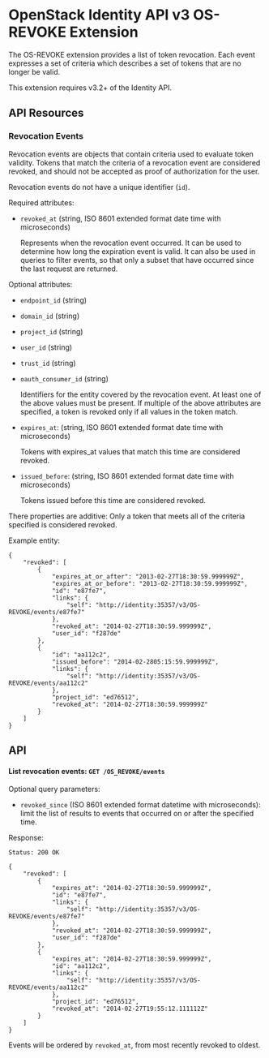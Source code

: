 OpenStack Identity API v3 OS-REVOKE Extension
============================================

The OS-REVOKE extension provides a list of token revocation. Each event
expresses a set of criteria which describes a set of tokens that are no longer
be valid.

This extension requires v3.2+ of the Identity API.

API Resources
-------------

### Revocation Events

Revocation events are objects that contain criteria used to evaluate token
validity. Tokens that match the criteria of a revocation event are considered
revoked, and should not be accepted as proof of authorization for the user.

Revocation events do not have a unique identifier (`id`).

Required attributes:

- `revoked_at` (string, ISO 8601 extended format date time with microseconds)

  Represents when the revocation event occurred. It can be used to determine
  how long the expiration event is valid. It can also be used in queries to
  filter events, so that only a subset that have occurred since the last
  request are returned.

Optional attributes:

- `endpoint_id` (string)
- `domain_id` (string)
- `project_id` (string)
- `user_id` (string)
- `trust_id` (string)
- `oauth_consumer_id` (string)

  Identifiers for the entity covered by the revocation event. At least one of
  the above values must be present. If multiple of the above attributes are
  specified, a token is revoked only if all values in the token match.

- `expires_at`: (string, ISO 8601 extended format date time with microseconds)

  Tokens with expires_at values that match this time are considered revoked.

- `issued_before`: (string, ISO 8601 extended format date time with
  microseconds)

  Tokens issued before this time are considered revoked.

There properties are additive: Only a token that meets all of the criteria
specified is considered revoked.

Example entity:

    {
        "revoked": [
            {
                "expires_at_or_after": "2013-02-27T18:30:59.999999Z",
                "expires_at_or_before": "2013-02-27T18:30:59.999999Z",
                "id": "e87fe7",
                "links": {
                    "self": "http://identity:35357/v3/OS-REVOKE/events/e87fe7"
                },
                "revoked_at": "2014-02-27T18:30:59.999999Z",
                "user_id": "f287de"
            },
            {
                "id": "aa112c2",
                "issued_before": "2014-02-2805:15:59.999999Z",
                "links": {
                    "self": "http://identity:35357/v3/OS-REVOKE/events/aa112c2"
                },
                "project_id": "ed76512",
                "revoked_at": "2014-02-27T18:30:59.999999Z"
            }
        ]
    }

API
---

#### List revocation events: `GET /OS_REVOKE/events`

Optional query parameters:

- `revoked_since` (ISO 8601 extended format datetime with microseconds): limit
  the list of results to events that occurred on or after the specified time.

Response:

    Status: 200 OK

    {
        "revoked": [
            {
                "expires_at": "2014-02-27T18:30:59.999999Z",
                "id": "e87fe7",
                "links": {
                    "self": "http://identity:35357/v3/OS-REVOKE/events/e87fe7"
                },
                "revoked_at": "2014-02-27T18:30:59.999999Z",
                "user_id": "f287de"
            },
            {
                "expires_at": "2014-02-27T18:30:59.999999Z",
                "id": "aa112c2",
                "links": {
                    "self": "http://identity:35357/v3/OS-REVOKE/events/aa112c2"
                },
                "project_id": "ed76512",
                "revoked_at": "2014-02-27T19:55:12.111112Z"
            }
        ]
    }

Events will be ordered by `revoked_at`, from most recently revoked to oldest.
